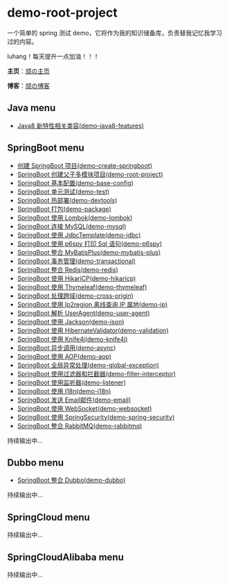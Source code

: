 # demo-root-project
一个简单的 spring 测试 demo，它将作为我的知识储备库，负责替我记忆我学习过的内容。

luhang！每天提升一点加油！！！

**主页**：[颃の主页](http://luhang.fun)

**博客**：[颃の博客](https://luhang.fun/blog/)

## Java menu
- [Java8 新特性相关类容(demo-java8-features)](https://luhang.fun/blog/articles/25)

## SpringBoot menu
- [创建 SpringBoot 项目(demo-create-springboot)](https://luhang.fun/blog/articles/48)
- [SpringBoot 创建父子多模块项目(demo-root-project)](https://luhang.fun/blog/articles/20)
- [SpringBoot 基本配置(demo-base-config)](https://luhang.fun/blog/articles/36)
- [SpringBoot 单元测试(demo-test)](https://luhang.fun/blog/articles/39)
- [SpringBoot 热部署(demo-devtools)](https://luhang.fun/blog/articles/40)
- [SpringBoot 打包(demo-package)](https://luhang.fun/blog/articles/41)
- [SpringBoot 使用 Lombok(demo-lombok)](https://luhang.fun/blog/articles/45)
- [SpringBoot 连接 MySQL(demo-mysql)](https://luhang.fun/blog/articles/23)
- [SpringBoot 使用 JdbcTemplate(demo-jdbc)](https://luhang.fun/blog/articles/35)
- [SpringBoot 使用 p6spy 打印 Sql 语句(demo-p6spy)](https://luhang.fun/blog/articles/47)
- [SpringBoot 整合 MyBatisPlus(demo-mybatis-plus)](https://luhang.fun/blog/articles/46)
- [SpringBoot 事务管理(demo-transactional)](https://luhang.fun/blog/articles/50)
- [SpringBoot 整合 Redis(demo-redis)](https://luhang.fun/blog/articles/42)
- [SpringBoot 使用 HikariCP(demo-hikaricp)](https://luhang.fun/blog/articles/24)
- [SpringBoot 使用 Thymeleaf(demo-thymeleaf)](https://luhang.fun/blog/articles/21)
- [SpringBoot 处理跨域(demo-cross-origin)](https://luhang.fun/blog/articles/37)
- [SpringBoot 使用 Ip2region 离线查询 IP 属地(demo-ip)](https://luhang.fun/blog/articles/44)
- [SpringBoot 解析 UserAgent(demo-user-agent)](https://luhang.fun/blog/articles/43)
- [SpringBoot 使用 Jackson(demo-json)](https://luhang.fun/blog/articles/22)
- [SpringBoot 使用 HibernateValidator(demo-validation)](https://luhang.fun/blog/articles/28)
- [SpringBoot 使用 Knife4j(demo-knife4j)](https://luhang.fun/blog/articles/27)
- [SpringBoot 异步调用(demo-async)](https://luhang.fun/blog/articles/38)
- [SpringBoot 使用 AOP(demo-aop)](https://luhang.fun/blog/articles/26)
- [SpringBoot 全局异常处理(demo-global-exception)](https://luhang.fun/blog/articles/31)
- [SpringBoot 使用过滤器和拦截器(demo-filter-interceptor)](https://luhang.fun/blog/articles/32)
- [SpringBoot 使用监听器(demo-listener)](https://luhang.fun/blog/articles/49)
- [SpringBoot 使用 I18n(demo-i18n)](https://luhang.fun/blog/articles/29)
- [SpringBoot 发送 Email邮件(demo-email)](https://luhang.fun/blog/articles/33)
- [SpringBoot 使用 WebSocket(demo-websocket)](https://luhang.fun/blog/articles/34)
- [SpringBoot 使用 SpringSecurity(demo-spring-security)](https://luhang.fun/blog/articles/18)
- [SpringBoot 整合 RabbitMQ(demo-rabbitmq)](https://luhang.fun/blog/articles/51)

持续输出中...

## Dubbo menu
- [SpringBoot 整合 Dubbo(demo-dubbo)](https://luhang.fun/blog/articles/52)

持续输出中...

## SpringCloud menu
持续输出中...

## SpringCloudAlibaba menu
持续输出中...